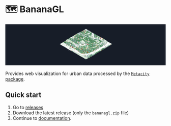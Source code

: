 # 🗺 BananaGL 

![BananaGL](./title.png)

Provides web visualization for urban data processed by the [`Metacity` package](https://github.com/MetacitySuite/Metacity).

## Quick start
1) Go to [releases](https://github.com/MetacitySuite/BananaGL/releases/)
2) Download the latest release (only the `bananagl.zip` file)
3) Continue to [documentation](https://docs.metacity.cc/metacity/tools/bananagl).







 